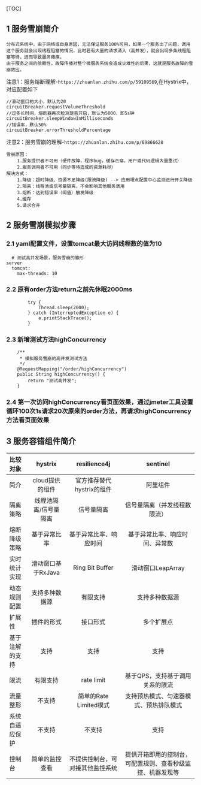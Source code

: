 [TOC]
## 1 服务雪崩简介
```
分布式系统中，由于网络或自身原因，无法保证服务100%可用，如果一个服务出了问题，调用这个服务就会出现线程阻塞的情况，此时若有大量的请求涌入（高并发），就会出现多条线程阻塞等待，进而导致服务瘫痪。
由于服务之间的依赖性，故障传播对整个微服务系统会造成灾难性的后果，这就是服务故障的雪崩效应。
```
注意1：服务熔断理解-`https://zhuanlan.zhihu.com/p/59109569`,在Hystrix中，对应配置如下
```
//滑动窗口的大小，默认为20
circuitBreaker.requestVolumeThreshold 
//过多长时间，熔断器再次检测是否开启，默认为5000，即5s钟
circuitBreaker.sleepWindowInMilliseconds 
//错误率，默认50%
circuitBreaker.errorThresholdPercentage
```
注意2：服务雪崩的理解-`https://zhuanlan.zhihu.com/p/69866628`
```
雪崩原因：
    1.服务提供者不可用（硬件故障，程序bug，缓存击穿，用户或代码逻辑大量重试）
    2.服务调用者不可用（同步等待造成的资源耗尽）
解决方式：
    1.降级：超时降级、资源不足降级(限流降级) --> 应用埋点配置中心监测进行开关降级
    2.隔离：线程池或信号量隔离，不会影响其他服务调用
    3.熔断：达到错误率（阈值）触发降级
    4.缓存
    5.请求合并
```
## 2 服务雪崩模拟步骤
### 2.1 yaml配置文件，设置tomcat最大访问线程数的值为10
```
  # 测试高并发场景，服务雪崩的雏形
server
  tomcat:
    max-threads: 10
```
### 2.2 原有order方法return之前先休眠2000ms
```
        try {
            Thread.sleep(2000);
        } catch (InterruptedException e) {
            e.printStackTrace();
        }
```

### 2.3 新增测试方法highConcurrency
```
    /**
     * 模拟服务雪崩的高并发测试方法
     */
    @RequestMapping("/order/highConcurrency")
    public String highConcurrency() {
        return "测试高并发";
    }
```
### 2.4 第一次访问highConcurrency看页面效果，通过jmeter工具设置循环100次1s请求20次原来的order方法，再请求highConcurrency方法看页面效果

## 3 服务容错组件简介
|比较对象| hystrix| resilience4j |sentinel |
|:---- |:----: |:----: |:----: |
|简介|cloud提供的组件|官方推荐替代hystrix的组件|阿里组件|
|隔离策略|线程池隔离/信号量隔离|信号量隔离|信号量隔离（并发线程数限流）|
|熔断降级策略|基于异常比率|基于异常比率、响应时间|基于异常比率、响应时间、异常数|
|实时统计实现|滑动窗口基于RxJava|Ring Bit Buffer|滑动窗口LeapArray|
|动态规则配置|支持多种数据源|有限支持|支持多种数据源|
|扩展性|插件的形式|接口形式|多个扩展点
|基于注解的支持|支持|支持|支持|
|限流|有限支持|rate limit|基于QPS，支持基于调用关系的限流|
|流量整形|不支持|简单的Rate Limited模式|支持预热模式、匀速器模式、预热排队模式|
|系统自适应保护|不支持|不支持|支持|
|控制台|简单的监控查看|不提供控制台，可对接其他监控系统|提供开箱即用的控制台，可配置规则、查看秒级监控、机器发现等|


